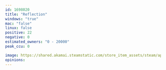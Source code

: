 ```yaml
---
id: 1698020
title: "Reflection"
windows: "true"
mac: "false"
linux: false
positive: 22
negative: 0
estimated_owners: "0 - 20000"
peak_ccu: 0

image: https://shared.akamai.steamstatic.com/store_item_assets/steam/apps/1698020/header.jpg?t=1694056660
opinions:
---
```

